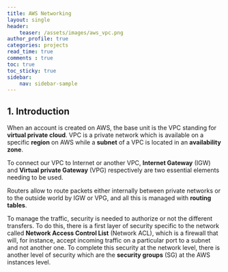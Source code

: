```yaml
---
title: AWS Networking
layout: single
header:
    teaser: /assets/images/aws_vpc.png
author_profile: true
categories: projects
read_time: true
comments : true
toc: true
toc_sticky: true
sidebar:
    nav: sidebar-sample
---
```


## 1. Introduction

When an account is created on AWS, the base unit is the VPC standing for
**virtual private cloud**. VPC is a private network which is available on a
specific **region** on AWS while a **subnet** of a VPC is located in an
**availability zone**.

To connect our VPC to Internet or another VPC, **Internet Gateway** (IGW) and
**Virtual private Gateway** (VPG) respectively are two essential elements needing
to be used.

Routers allow to route packets either internally between private networks or to
the outside world by IGW or VPG, and all this is managed with **routing tables**.

To manage the traffic, security is needed to authorize or not the different
transfers. To do this, there is a first layer of security specific to the network
called **Network Access Control List** (Network ACL), which is a firewall that will,
for instance, accept incoming traffic on a particular port to a subnet and not
another one. To complete this security at the network level, there is another
level of security which are the **security groups** (SG) at the AWS instances
level.
